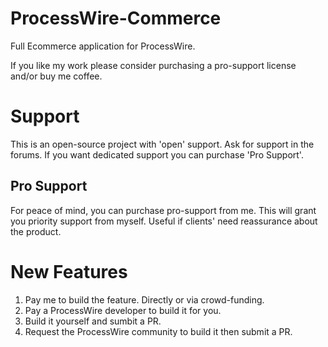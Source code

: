 # ProcessWire-Commerce

Full Ecommerce application for ProcessWire.

If you like my work please consider purchasing a pro-support license and/or buy me coffee.

# Support

This is an open-source project with 'open' support. Ask for support in the forums. If you want dedicated support you can purchase 'Pro Support'.

## Pro Support
For peace of mind, you can purchase pro-support from me. This will grant you priority support from myself. Useful if clients' need reassurance about the product.

# New Features

1. Pay me to build the feature. Directly or via crowd-funding.
2. Pay a ProcessWire developer to build it for you.
3. Build it yourself and sumbit a PR.
4. Request the ProcessWire community to build it then submit a PR.
